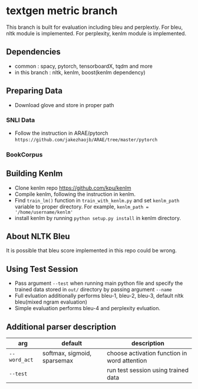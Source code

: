 # textgen metric branch
This branch is built for evaluation including bleu and perplextiy.
For bleu, nltk module is implemented.
For perplexity, kenlm module is implemented.

## Dependencies
* common : spacy, pytorch, tensorboardX, tqdm and more
* in this branch : nltk, kenlm, boost(kenlm dependency)

## Preparing Data
* Download glove and store in proper path

### SNLI Data
* Follow the instruction in ARAE/pytorch `https://github.com/jakezhaojb/ARAE/tree/master/pytorch`

### BookCorpus

## Building Kenlm
* Clone kenlm repo https://github.com/kpu/kenlm
* Compile kenlm, following the instruction in kenlm.
* Find `train_lm()` function in `train_with_kenlm.py` and set `kenlm_path` variable to proper directory. For example, `kenlm_path = '/home/username/kenlm'`
* install kenlm by running `python setup.py install` in kenlm directory.

## About NLTK Bleu
It is possible that bleu score implemented in this repo could be wrong.

## Using Test Session
* Pass argument `--test` when running main python file and specify the trained data stored in `out/` directory by passing argument `--name`
* Full evluation additionally performs bleu-1, bleu-2, bleu-3, default nltk bleu(mixed ngram evaluation)
* Simple evaluation performs bleu-4 and perplexity evluation.

## Additional parser description
arg | default | description
-----|---------|------------
`--word_act` | softmax, sigmoid, sparsemax | choose activation function in word attention
`--test` | | run test session using trained data
